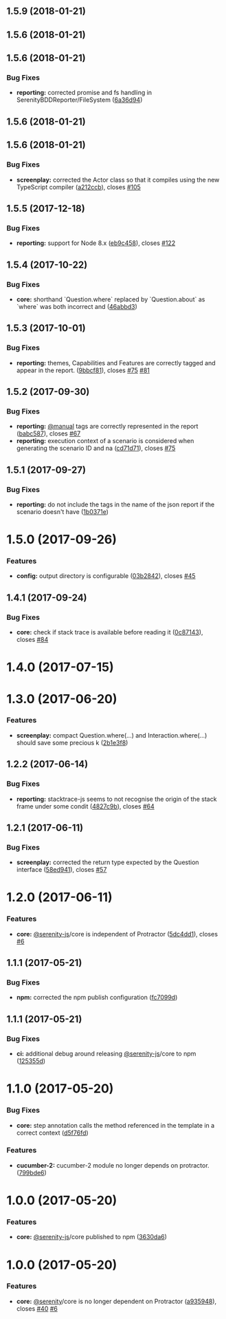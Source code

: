 <a name="1.5.9"></a>
## 1.5.9 (2018-01-21)



<a name="1.5.6"></a>
## 1.5.6 (2018-01-21)



<a name="1.5.6"></a>
## 1.5.6 (2018-01-21)


### Bug Fixes

* **reporting:** corrected promise and fs handling in SerenityBDDReporter/FileSystem ([6a36d94](https://github.com/jan-molak/serenity-js/commit/6a36d94))



<a name="1.5.6"></a>
## 1.5.6 (2018-01-21)



<a name="1.5.6"></a>
## 1.5.6 (2018-01-21)


### Bug Fixes

* **screenplay:** corrected the Actor class so that it compiles using the new TypeScript compiler ([a212ccb](https://github.com/jan-molak/serenity-js/commit/a212ccb)), closes [#105](https://github.com/jan-molak/serenity-js/issues/105)



<a name="1.5.5"></a>
## 1.5.5 (2017-12-18)


### Bug Fixes

* **reporting:** support for Node 8.x ([eb9c458](https://github.com/jan-molak/serenity-js/commit/eb9c458)), closes [#122](https://github.com/jan-molak/serenity-js/issues/122)



<a name="1.5.4"></a>
## 1.5.4 (2017-10-22)


### Bug Fixes

* **core:** shorthand \`Question.where\` replaced by \`Question.about\` as \`where\` was both incorrect and ([46abbd3](https://github.com/jan-molak/serenity-js/commit/46abbd3))



<a name="1.5.3"></a>
## 1.5.3 (2017-10-01)


### Bug Fixes

* **reporting:** themes, Capabilities and Features are correctly tagged and appear in the report. ([9bbcf81](https://github.com/jan-molak/serenity-js/commit/9bbcf81)), closes [#75](https://github.com/jan-molak/serenity-js/issues/75) [#81](https://github.com/jan-molak/serenity-js/issues/81)



<a name="1.5.2"></a>
## 1.5.2 (2017-09-30)


### Bug Fixes

* **reporting:** [@manual](https://github.com/manual) tags are correctly represented in the report ([babc587](https://github.com/jan-molak/serenity-js/commit/babc587)), closes [#67](https://github.com/jan-molak/serenity-js/issues/67)
* **reporting:** execution context of a scenario is considered when generating the scenario ID and na ([cd71d71](https://github.com/jan-molak/serenity-js/commit/cd71d71)), closes [#75](https://github.com/jan-molak/serenity-js/issues/75)



<a name="1.5.1"></a>
## 1.5.1 (2017-09-27)


### Bug Fixes

* **reporting:** do not include the tags in the name of the json report if the scenario doesn't have ([1b0371e](https://github.com/jan-molak/serenity-js/commit/1b0371e))



<a name="1.5.0"></a>
# 1.5.0 (2017-09-26)


### Features

* **config:** output directory is configurable ([03b2842](https://github.com/jan-molak/serenity-js/commit/03b2842)), closes [#45](https://github.com/jan-molak/serenity-js/issues/45)



<a name="1.4.1"></a>
## 1.4.1 (2017-09-24)


### Bug Fixes

* **core:** check if stack trace is available before reading it ([0c87143](https://github.com/jan-molak/serenity-js/commit/0c87143)), closes [#84](https://github.com/jan-molak/serenity-js/issues/84)



<a name="1.4.0"></a>
# 1.4.0 (2017-07-15)



<a name="1.3.0"></a>
# 1.3.0 (2017-06-20)


### Features

* **screenplay:** compact Question.where(...) and Interaction.where(...) should save some precious k ([2b1e3f8](https://github.com/jan-molak/serenity-js/commit/2b1e3f8))



<a name="1.2.2"></a>
## 1.2.2 (2017-06-14)


### Bug Fixes

* **reporting:** stacktrace-js seems to not recognise the origin of the stack frame under some condit ([4827c9b](https://github.com/jan-molak/serenity-js/commit/4827c9b)), closes [#64](https://github.com/jan-molak/serenity-js/issues/64)



<a name="1.2.1"></a>
## 1.2.1 (2017-06-11)


### Bug Fixes

* **screenplay:** corrected the return type expected by the Question interface ([58ed941](https://github.com/jan-molak/serenity-js/commit/58ed941)), closes [#57](https://github.com/jan-molak/serenity-js/issues/57)



<a name="1.2.0"></a>
# 1.2.0 (2017-06-11)


### Features

* **core:** [@serenity-js](https://github.com/serenity-js)/core is independent of Protractor ([5dc4dd1](https://github.com/jan-molak/serenity-js/commit/5dc4dd1)), closes [#6](https://github.com/jan-molak/serenity-js/issues/6)



<a name="1.1.1"></a>
## 1.1.1 (2017-05-21)


### Bug Fixes

* **npm:** corrected the npm publish configuration ([fc7099d](https://github.com/jan-molak/serenity-js/commit/fc7099d))



<a name="1.1.1"></a>
## 1.1.1 (2017-05-21)


### Bug Fixes

* **ci:** additional debug around releasing [@serenity-js](https://github.com/serenity-js)/core to npm ([125355d](https://github.com/jan-molak/serenity-js/commit/125355d))



<a name="1.1.0"></a>
# 1.1.0 (2017-05-20)


### Bug Fixes

* **core:** step annotation calls the method referenced in the template in a correct context ([d5f76fd](https://github.com/jan-molak/serenity-js/commit/d5f76fd))


### Features

* **cucumber-2:** cucumber-2 module no longer depends on protractor. ([799bde6](https://github.com/jan-molak/serenity-js/commit/799bde6))



<a name="1.0.0"></a>
# 1.0.0 (2017-05-20)


### Features

* **core:** [@serenity-js](https://github.com/serenity-js)/core published to npm ([3630da6](https://github.com/jan-molak/serenity-js/commit/3630da6))



<a name="1.0.0"></a>
# 1.0.0 (2017-05-20)


### Features

* **core:** [@serenity](https://github.com/serenity)/core is no longer dependent on Protractor ([a935948](https://github.com/jan-molak/serenity-js/commit/a935948)), closes [#40](https://github.com/jan-molak/serenity-js/issues/40) [#6](https://github.com/jan-molak/serenity-js/issues/6)



